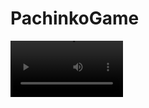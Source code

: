 # PachinkoGame


<video src='https://twitter.com/i/status/1544049695592521729' width=180/>

![](https://user-images.githubusercontent.com/82471515/181010138-39de371f-8ee3-4f91-998c-a8b4a6d45fc1.mp4)




